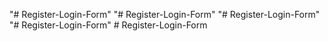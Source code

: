 "# Register-Login-Form" 
"# Register-Login-Form" 
"# Register-Login-Form" 
"# Register-Login-Form" 
#   R e g i s t e r - L o g i n - F o r m  
 